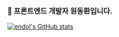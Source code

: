 ### 👋 프론트엔드 개발자 원동환입니다.

[![endol's GitHub stats](https://github-readme-stats.vercel.app/api?username=endol007)](https://github.com/endol007/github-readme-stats)

<!--
**endol007/endol007** is a ✨ _special_ ✨ repository because its `README.md` (this file) appears on your GitHub profile.

Here are some ideas to get you started:

- 🔭 I’m currently working on ...
- 🌱 I’m currently learning ...
- 👯 I’m looking to collaborate on ...
- 🤔 I’m looking for help with ...
- 💬 Ask me about ...
- 📫 How to reach me: ...
- 😄 Pronouns: ...
- ⚡ Fun fact: ...
-->
